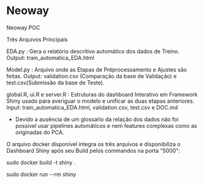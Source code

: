# Neoway

Neoway POC

Três Arquivos Principais

EDA.py : Gera o relatório descritivo automático dos dados de Treino. Output: train_automatica_EDA.html

Model.py : Arquivo onde as Etapas de Préprocessamento e Ajustes são feitas. Output: validation.csv (Comparação da base de Validação) e test.csv(Submissão da base de Teste).

global.R, ui.R e server.R : Estruturas do dashboard Interativo em Framework Shiny usado para averiguar o modelo e unificar as duas etapas anteriores. Input: train_automatica_EDA.html, validation.csv, test.csv e DOC.md 

* Devido a ausência de um glossaŕio da relação dos dados não foi possivel usar pipelines automáticos e nem features complexas como as originadas do PCA.

O arquivo docker disponível integra os três arquivos e disponibiliza o Dashboard Shiny após seu Build pelos commandos na porta "5000":

sudo docker build -t shiny .


sudo docker run --rm shiny

